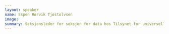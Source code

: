 ```yaml
---
layout: speaker
name: Espen Rørvik Tjøstolvsen
image: 
summary: Seksjonsleder for seksjon for data hos Tilsynet for universell utforming av IKT
---
```

